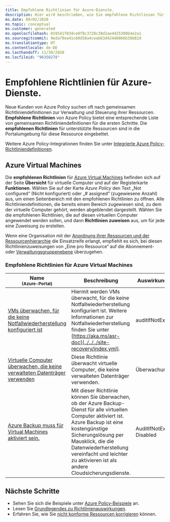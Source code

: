 ```yaml
---
title: Empfohlene Richtlinien für Azure-Dienste.
description: Hier wird beschrieben, wie Sie empfohlene Richtlinien für Azure-Dienste wie Azure Virtual Machines finden und anwenden können.
ms.date: 09/02/2020
ms.topic: conceptual
ms.customer: generated
ms.openlocfilehash: 019541f034ce8f0c3728c38d2ae4425308b4e2a1
ms.sourcegitcommit: 9eda79ea41c60d58a4ceab63d424d6866b38b82d
ms.translationtype: HT
ms.contentlocale: de-DE
ms.lasthandoff: 11/30/2020
ms.locfileid: "96350278"
---
```

# <a name="recommended-policies-for-azure-services"></a>Empfohlene Richtlinien für Azure-Dienste.

Neue Kunden von Azure Policy suchen oft nach gemeinsamen Richtliniendefinitionen zur Verwaltung und Steuerung ihrer Ressourcen. **Empfohlene Richtlinien** von Azure Policy bietet eine entsprechende Liste von gemeinsamen Richtliniendefinitionen für die ersten Schritte. Die **empfohlenen Richtlinien** für unterstützte Ressourcen sind in die Portalumgebung für diese Ressource eingebettet.

Weitere Azure Policy-Integrationen finden Sie unter [Integrierte Azure Policy-Richtliniendefinitionen](../samples/built-in-policies.md).

## <a name="azure-virtual-machines"></a>Azure Virtual Machines

Die **empfohlenen Richtlinien** für [Azure Virtual Machines](../../../virtual-machines/index.yml) befinden sich auf der Seite **Übersicht** für virtuelle Computer und auf der Registerkarte **Funktionen**. Wählen Sie auf der Karte _Azure Policy_ den Text „Not configured“ (Nicht konfiguriert) oder „# assigned“ (zugewiesene Anzahl) aus, um einen Seitenbereich mit den empfohlenen Richtlinien zu öffnen. Alle Richtliniendefinitionen, die bereits einem Bereich zugewiesen sind, zu dem der virtuelle Computer gehört, werden abgeblendet dargestellt. Wählen Sie die empfohlenen Richtlinien, die auf diesen virtuellen Computer angewendet werden sollen, und dann **Richtlinien zuweisen** aus, um für jede eine Zuweisung zu erstellen.

Wenn eine Organisation mit der [Anordnung ihrer Ressourcen und der Ressourcenhierarchie](/azure/cloud-adoption-framework/ready/azure-best-practices/organize-subscriptions) die Einsatzreife erlangt, empfiehlt es sich, bei diesen Richtlinienzuweisungen von „Eine pro Ressource“ auf die Abonnement- oder [Verwaltungsgruppenebene](../../management-groups/index.yml) überzugehen.

### <a name="azure-virtual-machines-recommended-policies"></a>Empfohlene Richtlinien für Azure Virtual Machines

|Name<br /><sub>(Azure-Portal)</sub> |Beschreibung |Auswirkungen |Version<br /><sub>(GitHub)</sub> |
|---|---|---|---|
|[VMs überwachen, für die keine Notfallwiederherstellung konfiguriert ist](https://portal.azure.com/#blade/Microsoft_Azure_Policy/PolicyDetailBlade/definitionId/%2Fproviders%2FMicrosoft.Authorization%2FpolicyDefinitions%2F0015ea4d-51ff-4ce3-8d8c-f3f8f0179a56) |Hiermit werden VMs überwacht, für die keine Notfallwiederherstellung konfiguriert ist. Weitere Informationen zur Notfallwiederherstellung finden Sie unter [https://aka.ms/asr-doc](../../../site-recovery/index.yml). |auditIfNotExists |[1.0.0](https://github.com/Azure/azure-policy/blob/master/built-in-policies/policyDefinitions/Compute/RecoveryServices_DisasterRecovery_Audit.json) |
|[Virtuelle Computer überwachen, die keine verwalteten Datenträger verwenden](https://portal.azure.com/#blade/Microsoft_Azure_Policy/PolicyDetailBlade/definitionId/%2Fproviders%2FMicrosoft.Authorization%2FpolicyDefinitions%2F06a78e20-9358-41c9-923c-fb736d382a4d) |Diese Richtlinie überwacht virtuelle Computer, die keine verwalteten Datenträger verwenden. |Überwachung |[1.0.0](https://github.com/Azure/azure-policy/blob/master/built-in-policies/policyDefinitions/Compute/VMRequireManagedDisk_Audit.json) |
|[Azure Backup muss für Virtual Machines aktiviert sein.](https://portal.azure.com/#blade/Microsoft_Azure_Policy/PolicyDetailBlade/definitionId/%2Fproviders%2FMicrosoft.Authorization%2FpolicyDefinitions%2F013e242c-8828-4970-87b3-ab247555486d) |Mit dieser Richtlinie können Sie überwachen, ob der Azure Backup-Dienst für alle virtuellen Computer aktiviert ist. Azure Backup ist eine kostengünstige Sicherungslösung per Mausklick, die die Datenwiederherstellung vereinfacht und leichter zu aktivieren ist als andere Cloudsicherungsdienste. |AuditIfNotExists, Disabled |[1.0.0](https://github.com/Azure/azure-policy/blob/master/built-in-policies/policyDefinitions/Backup/VirtualMachines_EnableAzureBackup_Audit.json) |

## <a name="next-steps"></a>Nächste Schritte

- Sehen Sie sich die Beispiele unter [Azure Policy-Beispiele](../samples/index.md) an.
- Lesen Sie [Grundlegendes zu Richtlinienauswirkungen](./effects.md).
- Erfahren Sie, wie Sie [nicht konforme Ressourcen korrigieren](../how-to/remediate-resources.md) können.